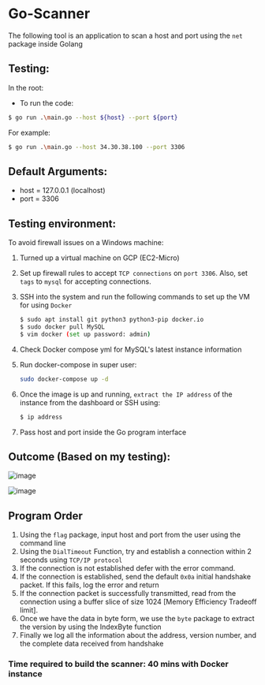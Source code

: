 # Go-Scanner

The following tool is an application to scan a host and port using the `net` package inside Golang


## Testing:
In the root:
- To run the code:
```bash
$ go run .\main.go --host ${host} --port ${port}
```

For example:
```bash
$ go run .\main.go --host 34.30.38.100 --port 3306
```

## Default Arguments:
- host = 127.0.0.1 (localhost)
- port = 3306


## Testing environment:
To avoid firewall issues on a Windows machine:
1) Turned up a virtual machine on GCP (EC2-Micro)
2) Set up firewall rules to accept `TCP connections` on `port 3306`. Also, set `tags` to `mysql` for accepting connections.
3) SSH into the system and run the following commands to set up the VM for using `Docker`
    ```bash
    $ sudo apt install git python3 python3-pip docker.io
    $ sudo docker pull MySQL
    $ vim docker (set up password: admin)
    ```
  
3) Check Docker compose yml for MySQL's latest instance information

4) Run docker-compose in super user:
   ```bash
   sudo docker-compose up -d
   ```

6) Once the image is up and running, `extract the IP address` of the instance from the dashboard or SSH using:
   ```bash
   $ ip address
   ```

7) Pass host and port inside the Go program interface


## Outcome (Based on my testing):
![image](https://github.com/MananDoshi1301/Go-Scanner/assets/65040749/dd112f25-04c4-4331-b481-063271335e41)

![image](https://github.com/MananDoshi1301/Go-Scanner/assets/65040749/7ba3b35c-88df-4144-ab3a-a706cb7a1d2e)



## Program Order
1) Using the `flag` package, input host and port from the user using the command line
2) Using the `DialTimeout` Function, try and establish a connection within 2 seconds using `TCP/IP protocol`
3) If the connection is not established defer with the error command.
4) If the connection is established, send the default `0x0a` initial handshake packet. If this fails, log the error and return
5) If the connection packet is successfully transmitted, read from the connection using a buffer slice of size 1024 [Memory Efficiency Tradeoff limit]. 
6) Once we have the data in byte form, we use the `byte` package to extract the version by using the IndexByte function
7) Finally we log all the information about the address, version number, and the complete data received from handshake 



### Time required to build the scanner: 40 mins with Docker instance
